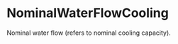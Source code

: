 NominalWaterFlowCooling
=======================

Nominal water flow (refers to nominal cooling capacity).
